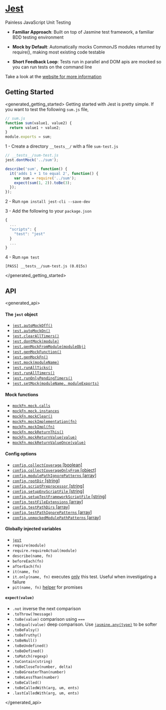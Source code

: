 # [Jest](http://facebook.github.io/jest/)

Painless JavaScript Unit Testing

- **Familiar Approach**: Built on top of Jasmine test framework, a familiar BDD testing environment

- **Mock by Default**: Automatically mocks CommonJS modules returned by require(), making most existing code testable

- **Short Feedback Loop**: Tests run in parallel and DOM apis are mocked so you can run tests on the command line

Take a look at the [website for more information](http://facebook.github.io/react/)

## Getting Started
<generated_getting_started>
Getting started with Jest is pretty simple. If you want to test the following `sum.js` file,

```javascript
// sum.js
function sum(value1, value2) {
  return value1 + value2;
}
module.exports = sum;
```

1 - Create a directory `__tests__/` with a file `sum-test.js`

```javascript
// __tests__/sum-test.js
jest.dontMock('../sum');

describe('sum', function() {
  it('adds 1 + 1 to equal 2', function() {
    var sum = require('../sum');
    expect(sum(1, 2)).toBe(3);
  });
});
```

2 - Run `npm install jest-cli --save-dev`

3 - Add the following to your `package.json`

```js
{
  ...
  "scripts": {
    "test": "jest"
  }
  ...
}
```

4 - Run `npm test`

```
[PASS] __tests__/sum-test.js (0.015s)
```
</generated_getting_started>

## API

<generated_api>
#### The `jest` object

  - [`jest.autoMockOff()`](http://facebook.github.io/jest/docs/api.html#jest-automockoff)
  - [`jest.autoMockOn()`](http://facebook.github.io/jest/docs/api.html#jest-automockon)
  - [`jest.clearAllTimers()`](http://facebook.github.io/jest/docs/api.html#jest-clearalltimers)
  - [`jest.dontMock(module)`](http://facebook.github.io/jest/docs/api.html#jest-dontmockmodulename)
  - [`jest.genMockFromModule(moduleObj)`](http://facebook.github.io/jest/docs/api.html#jest-genmockfrommodule-moduleobj)
  - [`jest.genMockFunction()`](http://facebook.github.io/jest/docs/api.html#jest-genmockfunction)
  - [`jest.genMockFn()`](http://facebook.github.io/jest/docs/api.html#jest-genmockfn)
  - [`jest.mock(moduleName)`](http://facebook.github.io/jest/docs/api.html#jest-mockmodule-name)
  - [`jest.runAllTicks()`](http://facebook.github.io/jest/docs/api.html#jest-runallticks)
  - [`jest.runAllTimers()`](http://facebook.github.io/jest/docs/api.html#jest-runalltimers)
  - [`jest.runOnlyPendingTimers()`](http://facebook.github.io/jest/docs/api.html#jest-runonlypendingtimers)
  - [`jest.setMock(moduleName, moduleExports)`](http://facebook.github.io/jest/docs/api.html#jest-setmock-modulename-moduleexports)

#### Mock functions

  - [`mockFn.mock.calls`](http://facebook.github.io/jest/docs/api.html#mockfn-mock-calls)
  - [`mockFn.mock.instances`](http://facebook.github.io/jest/docs/api.html#mockfn-mock-instances)
  - [`mockFn.mockClear()`](http://facebook.github.io/jest/docs/api.html#mockfn-mockclear)
  - [`mockFn.mockImplementation(fn)`](http://facebook.github.io/jest/docs/api.html#mockfn-mockimplementation-fn)
  - [`mockFn.mockImpl(fn)`](http://facebook.github.io/jest/docs/api.html#mockfn-mockimpl-fn)
  - [`mockFn.mockReturnThis()`](http://facebook.github.io/jest/docs/api.html#mockfn-mockreturnthis)
  - [`mockFn.mockReturnValue(value)`](http://facebook.github.io/jest/docs/api.html#mockfn-mockreturnvalue-value)
  - [`mockFn.mockReturnValueOnce(value)`](http://facebook.github.io/jest/docs/api.html#mockfn-mockreturnvalueonce-value)

#### Config options

  - [`config.collectCoverage` [boolean]](http://facebook.github.io/jest/docs/api.html#config-collectcoverage-boolean)
  - [`config.collectCoverageOnlyFrom` [object]](http://facebook.github.io/jest/docs/api.html#config-collectcoverageonlyfrom-object)
  - [`config.modulePathIgnorePatterns` [array<string>]](http://facebook.github.io/jest/docs/api.html#config-modulepathignorepatterns-array-string)
  - [`config.rootDir` [string]](http://facebook.github.io/jest/docs/api.html#config-rootdir-string)
  - [`config.scriptPreprocessor` [string]](http://facebook.github.io/jest/docs/api.html#config-scriptpreprocessor-string)
  - [`config.setupEnvScriptFile` [string]](http://facebook.github.io/jest/docs/api.html#config-setupenvscriptfile-string)
  - [`config.setupTestFrameworkScriptFile` [string]](http://facebook.github.io/jest/docs/api.html#config-setuptestframeworkscriptfile-string)
  - [`config.testFileExtensions` [array<string>]](http://facebook.github.io/jest/docs/api.html#config-testfileextensions-array-string)
  - [`config.testPathDirs` [array<string>]](http://facebook.github.io/jest/docs/api.html#config-testpathdirs-array-string)
  - [`config.testPathIgnorePatterns` [array<string>]](http://facebook.github.io/jest/docs/api.html#config-testpathignorepatterns-array-string)
  - [`config.unmockedModulePathPatterns` [array<string>]](http://facebook.github.io/jest/docs/api.html#config-unmockedmodulepathpatterns-array-string)

#### Globally injected variables

  - [`jest`](http://facebook.github.io/jest/docs/api.html#the-jest-object)
  - `require(module)`
  - `require.requireActual(module)`
  - `describe(name, fn)`
  - `beforeEach(fn)`
  - `afterEach(fn)`
  - `it(name, fn)`
  - `it.only(name, fn)` executes [only](https://github.com/davemo/jasmine-only) this test. Useful when investigating a failure
  - `pit(name, fn)` [helper](https://www.npmjs.org/package/jasmine-pit) for promises

#### `expect(value)`

  - `.not` inverse the next comparison
  - `.toThrow(?message)`
  - `.toBe(value)` comparison using `===`
  - `.toEqual(value)` deep comparison. Use [`jasmine.any(type)`](http://jasmine.github.io/1.3/introduction.html#section-Matching_Anything_with_<code>jasmine.any</code>) to be softer
  - `.toBeFalsy()`
  - `.toBeTruthy()`
  - `.toBeNull()`
  - `.toBeUndefined()`
  - `.toBeDefined()`
  - `.toMatch(regexp)`
  - `.toContain(string)`
  - `.toBeCloseTo(number, delta)`
  - `.toBeGreaterThan(number)`
  - `.toBeLessThan(number)`
  - `.toBeCalled()`
  - `.toBeCalledWith(arg, um, ents)`
  - `.lastCalledWith(arg, um, ents)`

</generated_api>
